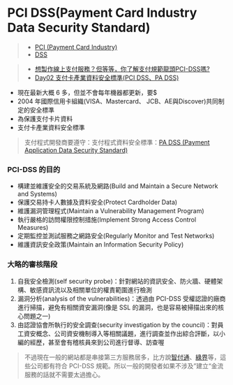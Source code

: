 # PCI DSS(Payment Card Industry Data Security Standard)
>- [PCI (Payment Card Industry)](PCI%20(Payment%20Card%20Industry).md)
>- [DSS](DSS.md)


>- [想製作線上支付服務？但等等，你了解支付規範龍頭PCI-DSS嗎?](https://progressbar.tw/posts/126)
>- [Day02 支付卡產業資料安全標準(PCI DSS、PA DSS)](https://ithelp.ithome.com.tw/articles/10186215)

- 現在最新大概 6 多，但並不會每年機器都更新，要$
- 2004 年國際信用卡組織(VISA、Mastercard、 JCB、AE與Discover)共同制定的安全標準
- 為保護支付卡片資料
- 支付卡產業資料安全標準

> 支付程式開發商要遵守：支付程式資料安全標準：[PA DSS (Payment Application Data Security Standard)](PA%20DSS%20(Payment%20Application%20Data%20Security%20Standard).md)

### PCI-DSS 的目的
- 構建並維護安全的交易系統及網路(Build and Maintain a Secure Network and Systems)
- 保護交易持卡人數據及資料安全(Protect Cardholder Data)
- 維護漏洞管理程式(Maintain a Vulnerability Management Program)
- 執行嚴格的訪問權限控制措施(Implement Strong Access Control Measures)
- 定期監控並測試服務之網路安全(Regularly Monitor and Test Networks)
- 維護資訊安全政策(Maintain an Information Security Policy)

### 大略的審核階段
1. 自我安全檢測(self security probe)：針對網站的資訊安全、防火牆、硬體架構、敏感資訊流以及相關單位的權責範圍進行檢測
2. 漏洞分析(analysis of the vulnerabilities)：透過由 PCI-DSS 受權認證的廠商進行掃描，避免有相關資安漏洞(像是 SSL 的漏洞，也是容易被掃描出來的核心問題之一)
3. 由認證協會所執行的安全調查(security investigation by the council)：對員工資安概念、公司資安機制導入等相關議題，進行調查並作出綜合評斷，以小編的經歷，甚至會有稽核員來到公司進行督導、訪查喔

>不過現在一般的網站都是串接第三方服務居多，比方說[智付通](https://www.spgateway.com/info/site_description/secure_transaction)、[綠界](https://www.ecpay.com.tw/About/Certificate)等，這些公司都有符合 PCI-DSS 規範。所以一般的開發者如果不涉及”建立“金流服務的話就不需要太過擔心。




